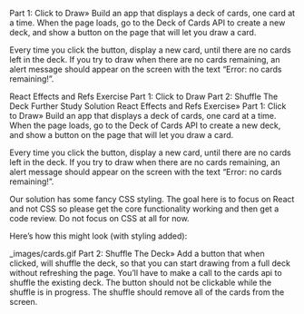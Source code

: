 Part 1: Click to Draw»
Build an app that displays a deck of cards, one card at a time. When the page loads, go to the Deck of Cards API to create a new deck, and show a button on the page that will let you draw a card.

Every time you click the button, display a new card, until there are no cards left in the deck. If you try to draw when there are no cards remaining, an alert message should appear on the screen with the text “Error: no cards remaining!”.

React Effects and Refs Exercise
Part 1: Click to Draw
Part 2: Shuffle The Deck
Further Study
Solution
React Effects and Refs Exercise»
Part 1: Click to Draw»
Build an app that displays a deck of cards, one card at a time. When the page loads, go to the Deck of Cards API to create a new deck, and show a button on the page that will let you draw a card.

Every time you click the button, display a new card, until there are no cards left in the deck. If you try to draw when there are no cards remaining, an alert message should appear on the screen with the text “Error: no cards remaining!”.

Our solution has some fancy CSS styling. The goal here is to focus on React and not CSS so please get the core functionality working and then get a code review. Do not focus on CSS at all for now.

Here’s how this might look (with styling added):

_images/cards.gif
Part 2: Shuffle The Deck»
Add a button that when clicked, will shuffle the deck, so that you can start drawing from a full deck without refreshing the page. You’ll have to make a call to the cards api to shuffle the existing deck. The button should not be clickable while the shuffle is in progress. The shuffle should remove all of the cards from the screen.
